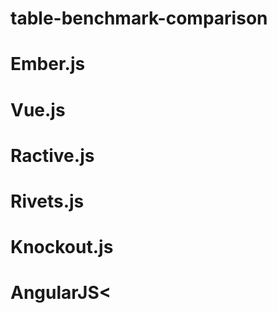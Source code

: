 table-benchmark-comparison
==========================

# Ember.js
# Vue.js
# Ractive.js
# Rivets.js
# Knockout.js
# AngularJS<
